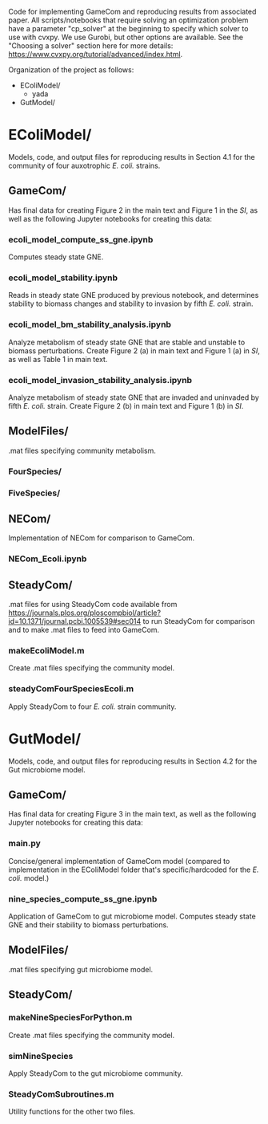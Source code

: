 Code for implementing GameCom and reproducing results from associated paper. All scripts/notebooks that 
require solving an optimization problem have a parameter "cp_solver" at the beginning to specify which solver 
to use with cvxpy. We use Gurobi, but other options are available. See the "Choosing a solver" 
section here for more details: https://www.cvxpy.org/tutorial/advanced/index.html.

Organization of the project as follows:

- EColiModel/
  - yada
- GutModel/

# EColiModel/

Models, code, and output files for reproducing results 
in Section 4.1 for the community of four auxotrophic 
*E. coli.* strains.

## GameCom/

Has final data for creating Figure 2 in the main text 
and Figure 1 in the *SI*, as well as the following 
Jupyter notebooks for creating this data:

### ecoli_model_compute_ss_gne.ipynb

Computes steady state GNE. 

### ecoli_model_stability.ipynb

Reads in steady state GNE produced by previous notebook, 
and determines stability to biomass changes and 
stability to invasion by fifth *E. coli.* strain.

### ecoli_model_bm_stability_analysis.ipynb

Analyze metabolism of steady state GNE that are 
stable and unstable to biomass perturbations. Create 
Figure 2 (a) in main text and Figure 1 (a) in *SI*, 
as well as Table 1 in main text.

### ecoli_model_invasion_stability_analysis.ipynb

Analyze metabolism of steady state GNE that are 
invaded and uninvaded by fifth *E. coli.* strain.
Create Figure 2 (b) in main text and Figure 1 (b) in 
*SI*.

## ModelFiles/

.mat files specifying community metabolism.

### FourSpecies/

### FiveSpecies/

## NECom/

Implementation of NECom for comparison to GameCom.

### NECom_Ecoli.ipynb

## SteadyCom/

.mat files for using SteadyCom code available from 
https://journals.plos.org/ploscompbiol/article?id=10.1371/journal.pcbi.1005539#sec014 to run SteadyCom for 
comparison and to make .mat files to feed into GameCom.

### makeEcoliModel.m

Create .mat files specifying the community model.

### steadyComFourSpeciesEcoli.m

Apply SteadyCom to four *E. coli.* strain community.

# GutModel/

Models, code, and output files for reproducing results 
in Section 4.2 for the Gut microbiome model.

## GameCom/

Has final data for creating Figure 3 in the main text, as well 
as the following Jupyter notebooks for creating this data:

### main.py

Concise/general implementation of GameCom model (compared 
to implementation in the EColiModel folder that's 
specific/hardcoded for the *E. coli.* model.)

### nine_species_compute_ss_gne.ipynb

Application of GameCom to gut microbiome model. Computes 
steady state GNE and their stability to biomass perturbations.

## ModelFiles/

.mat files specifying gut microbiome model.

## SteadyCom/

### makeNineSpeciesForPython.m

Create .mat files specifying the community model.

### simNineSpecies

Apply SteadyCom to the gut microbiome community.

### SteadyComSubroutines.m

Utility functions for the other two files.
